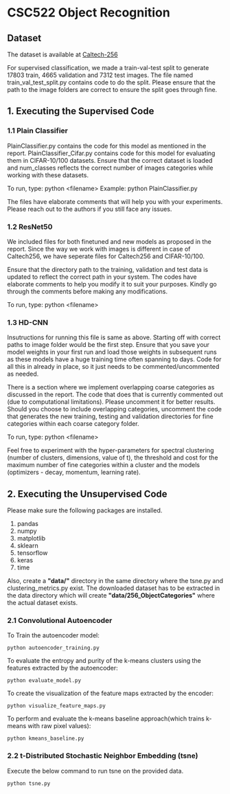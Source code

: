 # CSC522 Object Recognition

## Dataset
The dataset is available at [Caltech-256](http://www.vision.caltech.edu/Image_Datasets/Caltech256/)

For supervised classification, we made a train-val-test split to generate 17803 train, 4665 validation and 7312 test images. The file named train_val_test_split.py contains code to do the split. Please ensure that the path to the image folders are correct to ensure the split goes through fine.

## 1. Executing the Supervised Code
### 1.1 Plain Classifier 
PlainClassifier.py contains the code for this model as mentioned in the report.
PlainClassifier_Cifar.py contains code for this model for evaluating them in CIFAR-10/100 datasets. Ensure that the correct dataset is loaded and num_classes reflects the correct number of images categories while working with these datasets. 

To run, type: python \<filename\>
Example: python PlainClassifier.py
  
The files have elaborate comments that will help you with your experiments. Please reach out to the authors if you still face any issues.

### 1.2 ResNet50

We included files for both finetuned and new models as proposed in the report. Since the way we work with images is different in case of Caltech256, we have seperate files for Caltech256 and CIFAR-10/100.

Ensure that the directory path to the training, validation and test data is updated to reflect the correct path in your system. The codes have elaborate comments to help you modify it to suit your purposes. Kindly go through the comments before making any modifications.

To run, type: python \<filename\>
  
### 1.3 HD-CNN

Insutructions for running this file is same as above. Starting off with correct paths to image folder would be the first step. Ensure that you save your model weights in your first run and load those weights in subsequent runs as these models have a huge training time often spanning to days. Code for all this in already in place, so it just needs to be commented/uncommented as needed.

There is a section where we implement overlapping coarse categories as discussed in the report. The code that does that is currently commented out (due to computational limitations). Please uncomment it for better results. Should you choose to include overlapping categories, uncomment the code that generates the new training, testing and validation directories for fine categories within each coarse category folder. 

To run, type: python \<filename\>
  
Feel free to experiment with the hyper-parameters for spectral clustering (number of clusters, dimensions, value of t), the threshold and cost for the maximum number of fine categories within a cluster and the models (optimizers - decay, momentum, learning rate). 

## 2. Executing the Unsupervised Code 
Please make sure the following packages are installed.
1. pandas
2. numpy
3. matplotlib
4. sklearn
5. tensorflow
6. keras
7. time

Also, create a **"data/"** directory in the same directory where the tsne.py and clustering_metrics.py exist. The downloaded dataset has to be extracted in the data directory which will create **"data/256_ObjectCategories"** where the actual dataset exists.
### 2.1 Convolutional Autoencoder
To Train the autoencoder model:

```python autoencoder_training.py```

To evaluate the entropy and purity of the k-means clusters using the features extracted by the autoencoder:

```python evaluate_model.py```

To create the visualization of the feature maps extracted by the encoder:

```python visualize_feature_maps.py ```

To perform and evaluate the k-means baseline approach(which trains k-means with raw pixel values):

```python kmeans_baseline.py```
### 2.2 t-Distributed Stochastic Neighbor Embedding (tsne)
Execute the below command to run tsne on the provided data.

```python tsne.py```
